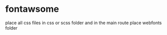 # fontawsome

place all css files in css or scss folder and in the main route place webfonts folder
